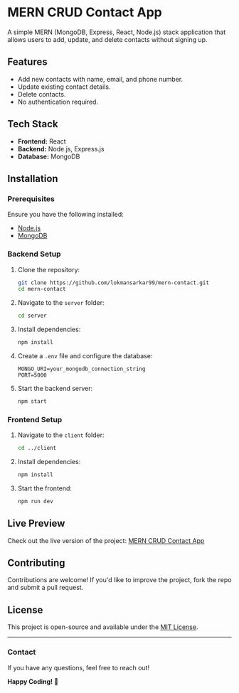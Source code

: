 # MERN CRUD Contact App

A simple MERN (MongoDB, Express, React, Node.js) stack application that allows users to add, update, and delete contacts without signing up.

## Features

- Add new contacts with name, email, and phone number.
- Update existing contact details.
- Delete contacts.
- No authentication required.

## Tech Stack

- **Frontend:** React
- **Backend:** Node.js, Express.js
- **Database:** MongoDB

## Installation

### Prerequisites
Ensure you have the following installed:
- [Node.js](https://nodejs.org/)
- [MongoDB](https://www.mongodb.com/)

### Backend Setup

1. Clone the repository:
   ```bash
   git clone https://github.com/lokmansarkar99/mern-contact.git
   cd mern-contact
   ```
2. Navigate to the `server` folder:
   ```bash
   cd server
   ```
3. Install dependencies:
   ```bash
   npm install
   ```
4. Create a `.env` file and configure the database:
   ```env
   MONGO_URI=your_mongodb_connection_string
   PORT=5000
   ```
5. Start the backend server:
   ```bash
   npm start
   ```

### Frontend Setup

1. Navigate to the `client` folder:
   ```bash
   cd ../client
   ```
2. Install dependencies:
   ```bash
   npm install
   ```
3. Start the frontend:
   ```bash
   npm run dev
   ```

## Live Preview

Check out the live version of the project: [MERN CRUD Contact App](https://mern-contact.onrender.com/)

## Contributing

Contributions are welcome! If you'd like to improve the project, fork the repo and submit a pull request.

## License

This project is open-source and available under the [MIT License](LICENSE).

---

### Contact
If you have any questions, feel free to reach out!

**Happy Coding! 🚀**

